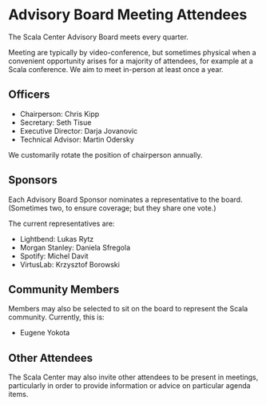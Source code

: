 # Advisory Board Meeting Attendees

The Scala Center Advisory Board meets every quarter.

Meeting are typically by video-conference, but sometimes physical when
a convenient opportunity arises for a majority of attendees, for
example at a Scala conference.  We aim to meet in-person at
least once a year.

## Officers

 - Chairperson: Chris Kipp
 - Secretary: Seth Tisue
 - Executive Director: Darja Jovanovic
 - Technical Advisor: Martin Odersky

We customarily rotate the position of chairperson annually.

## Sponsors

Each Advisory Board Sponsor nominates a representative to the board.
(Sometimes two, to ensure coverage; but they share one vote.)

The current representatives are:

 - Lightbend: Lukas Rytz
 - Morgan Stanley: Daniela Sfregola
 - Spotify: Michel Davit
 - VirtusLab: Krzysztof Borowski

## Community Members

Members may also be selected to sit on the board to represent the Scala
community. Currently, this is:

 - Eugene Yokota

## Other Attendees

The Scala Center may also invite other attendees to be present in meetings,
particularly in order to provide information or advice on particular agenda items.
